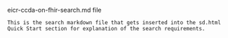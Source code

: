 eicr-ccda-on-fhir-search.md file

    This is the search markdown file that gets inserted into the sd.html Quick Start section for explanation of the search requirements.
    